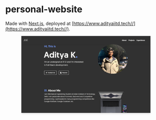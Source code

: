 # personal-website
Made with [Next.js](https://nextjs.org/), deployed at [https://www.adityaiitd.tech//](https://www.adityaiitd.tech//).

<p align="center">
  <img width="80%"src="./public/imgs/og-image.png" style="box-shadow: 0 4px 6px -1px rgba(0, 0, 0, 0.1), 0 2px 4px -1px rgba(0, 0, 0, 0.06);">
</p>